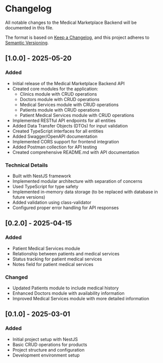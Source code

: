 # Changelog

All notable changes to the Medical Marketplace Backend will be documented in this file.

The format is based on [Keep a Changelog](https://keepachangelog.com/en/1.0.0/),
and this project adheres to [Semantic Versioning](https://semver.org/spec/v2.0.0.html).

## [1.0.0] - 2025-05-20

### Added

- Initial release of the Medical Marketplace Backend API
- Created core modules for the application:
  - Clinics module with CRUD operations
  - Doctors module with CRUD operations
  - Medical Services module with CRUD operations
  - Patients module with CRUD operations
  - Patient Medical Services module with CRUD operations
- Implemented RESTful API endpoints for all entities
- Added Data Transfer Objects (DTOs) for input validation
- Created TypeScript interfaces for all entities
- Added Swagger/OpenAPI documentation
- Implemented CORS support for frontend integration
- Added Postman collection for API testing
- Created comprehensive README.md with API documentation

### Technical Details

- Built with NestJS framework
- Implemented modular architecture with separation of concerns
- Used TypeScript for type safety
- Implemented in-memory data storage (to be replaced with database in future versions)
- Added validation using class-validator
- Configured proper error handling for API responses

## [0.2.0] - 2025-04-15

### Added

- Patient Medical Services module
- Relationship between patients and medical services
- Status tracking for patient medical services
- Notes field for patient medical services

### Changed

- Updated Patients module to include medical history
- Enhanced Doctors module with availability information
- Improved Medical Services module with more detailed information

## [0.1.0] - 2025-03-01

### Added

- Initial project setup with NestJS
- Basic CRUD operations for products
- Project structure and configuration
- Development environment setup
